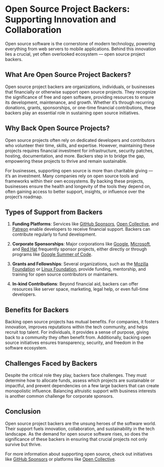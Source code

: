 # Open Source Project Backers: Supporting Innovation and Collaboration

Open source software is the cornerstone of modern technology, powering everything from web servers to mobile applications. Behind this innovation lies a crucial, yet often overlooked ecosystem — open source project backers.

## What Are Open Source Project Backers?

Open source project backers are organizations, individuals, or businesses that financially or otherwise support open source projects. They recognize the significance of free and open software, providing resources to ensure its development, maintenance, and growth. Whether it’s through recurring donations, grants, sponsorships, or one-time financial contributions, these backers play an essential role in sustaining open source initiatives.

## Why Back Open Source Projects?

Open source projects often rely on dedicated developers and contributors who volunteer their time, skills, and expertise. However, maintaining these projects requires financial investment for infrastructure, security patches, hosting, documentation, and more. Backers step in to bridge the gap, empowering these projects to thrive and remain sustainable.

For businesses, supporting open source is more than charitable giving — it’s an investment. Many companies rely on open source tools and frameworks within their own ecosystems. By backing these projects, businesses ensure the health and longevity of the tools they depend on, often gaining access to better support, insights, or influence over the project’s roadmap.

## Types of Support from Backers

1. **Funding Platforms**: Services like [GitHub Sponsors](https://github.com/sponsors), [Open Collective](https://opencollective.com/), and [Patreon](https://www.patreon.com/) enable developers to receive financial support. Backers can contribute regularly to fund development.
   
2. **Corporate Sponsorships**: Major corporations like [Google](https://opensource.google/), [Microsoft](https://opensource.microsoft.com/), and [Red Hat](https://www.redhat.com/en/topics/open-source) frequently sponsor projects, either directly or through programs like [Google Summer of Code](https://summerofcode.withgoogle.com/).
   
3. **Grants and Fellowships**: Several organizations, such as the [Mozilla Foundation](https://foundation.mozilla.org/) or [Linux Foundation](https://www.linuxfoundation.org/), provide funding, mentorship, and training for open source contributors or maintainers.

4. **In-kind Contributions**: Beyond financial aid, backers can offer resources like server space, marketing, legal help, or even full-time developers.

## Benefits for Backers

Backing open source projects has mutual benefits. For companies, it fosters innovation, improves reputations within the tech community, and helps recruit top talent. For individuals, it provides a sense of purpose, giving back to a community they often benefit from. Additionally, backing open source initiatives ensures transparency, security, and freedom in the software ecosystem.

## Challenges Faced by Backers

Despite the critical role they play, backers face challenges. They must determine how to allocate funds, assess which projects are sustainable or impactful, and prevent dependencies on a few large backers that can create monopolistic influence. Balancing altruistic support with business interests is another common challenge for corporate sponsors.

## Conclusion

Open source project backers are the unsung heroes of the software world. Their support fuels innovation, collaboration, and sustainability in the tech landscape. As the demand for open source software rises, so does the significance of these backers in ensuring that crucial projects not only survive but thrive.

For more information about supporting open source, check out initiatives like [GitHub Sponsors](https://github.com/sponsors) or platforms like [Open Collective](https://opencollective.com/).